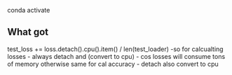 conda activate 

## What got
test_loss += loss.detach().cpu().item() / len(test_loader) -so for calcualting losses - always detach and (convert to cpu) - cos losses will consume tons of memory otherwise
same for cal accuracy - detach also convert to  cpu